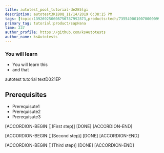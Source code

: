 ```yaml
---
title: autotest_pool_tutorial-de2E5lgi
description: autotest3K180Q_11/14/2019 6:38:15 PM
tags: [topic:139269250608756787992873,products:tech/73554900100700000996,tutorial:experience/advanced]
primary_tag: tutorial:product/sapHana
time: 237
author_profile: https://github.com/ksAutotests
author_name: ksAutotests
---
```

### You will learn
- You will learn this
- and that

autotest tutorial textD021EP

## Prerequisites
- Prerequisute1
- Prerequisute2
- Prerequisute3

[ACCORDION-BEGIN [](First step)]
[DONE]
[ACCORDION-END]

[ACCORDION-BEGIN [](Second step)]
[DONE]
[ACCORDION-END]

[ACCORDION-BEGIN [](Third step)]
[DONE]
[ACCORDION-END]

